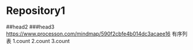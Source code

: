 # Repository1
##head2
###head3
<url>https://www.processon.com/mindmap/590f2cbfe4b014dc3acaee16</url>
有序列表
1.count
2.count
3.count
